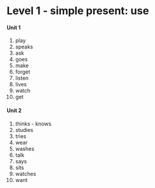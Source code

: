 # Level  1 - simple present: use

#### Unit 1

1. play
2. speaks
3. ask
4. goes
5. make
6. forget
7. listen
8. lives
9. watch
10. get

#### Unit 2

1. thinks - knows
2. studies
3. tries
4. wear
5. washes
6. talk
7. says
8. sits
9. watches
10. want

